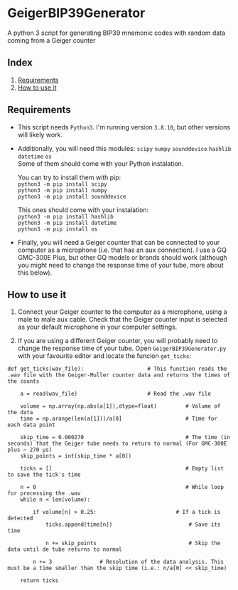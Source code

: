 # GeigerBIP39Generator
A python 3 script for generating BIP39 mnemonic codes with random data coming from a Geiger counter

## Index
1. [Requirements](#requirements)
2. [How to use it](#how-to-use-it)

## Requirements <a name="requirements" />
* This script needs `Python3`. I'm running version `3.8.10`, but other versions will likely work.

* Additionally, you will need this modules:
  `scipy`
  `numpy`
  `sounddevice`
  `hashlib`
  `datetime`
  `os`  
  Some of them should come with your Python instalation. 

  You can try to install them with pip:  
  `python3 -m pip install scipy`  
  `python3 -m pip install numpy`  
  `python3 -m pip install sounddevice`  

  This ones should come with your instalation:  
  `python3 -m pip install hashlib`  
  `python3 -m pip install datetime`  
  `python3 -m pip install os`
  
* Finally, you will need a Geiger counter that can be connected to your computer as a microphone (i.e. that has an aux connection). I use a GQ GMC-300E Plus, but other GQ models or brands should work (although you might need to change the response time of your tube, more about this below).

## How to use it <a name="how-to-use-it" />

1. Connect your Geiger counter to the computer as a microphone, using a male to male aux cable. Check that the Geiger counter input is selected as your default microphone in your computer settings.

2. If you are using a different Geiger counter, you will probably need to change the response time of your tube. Open `GeigerBIP39Generator.py` with your favourite editor and locate the funcion `get_ticks`:
```python3
def get_ticks(wav_file):                    # This function reads the .wav file with the Geiger-Muller counter data and returns the times of the counts

    a = read(wav_file)                      # Read the .wav file

    volume = np.array(np.abs(a[1]),dtype=float)         # Volume of the data
    time = np.arange(len(a[1]))/a[0]                    # Time for each data point

    skip_time = 0.000270                                # The time (in seconds) that the Geiger tube needs to return to normal (For GMC-300E plus ~ 270 μs) 
    skip_points = int(skip_time * a[0])                 

    ticks = []                                          # Empty list to save the tick's time

    n = 0                                               # While loop for processing the .wav
    while n < len(volume):
        
        if volume[n] > 0.25:                         # If a tick is detected
            ticks.append(time[n])                        # Save its time

            n += skip_points                             # Skip the data until de tube returns to normal
            
        n += 3               # Resolution of the data analysis. This must be a time smaller than the skip time (i.e.: n/a[0] << skip_time)

    return ticks
```
